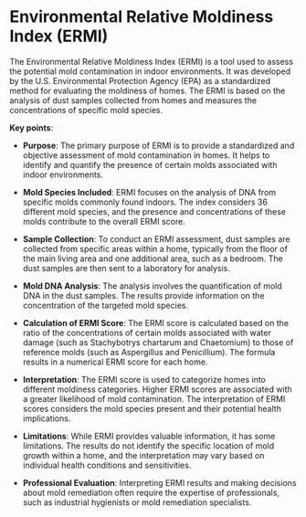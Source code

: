 # Environmental Relative Moldiness Index (ERMI)

The Environmental Relative Moldiness Index (ERMI) is a tool used to assess the potential mold contamination in indoor environments. It was developed by the U.S. Environmental Protection Agency (EPA) as a standardized method for evaluating the moldiness of homes. The ERMI is based on the analysis of dust samples collected from homes and measures the concentrations of specific mold species.

**Key points**:

* **Purpose**: The primary purpose of ERMI is to provide a standardized and objective assessment of mold contamination in homes. It helps to identify and quantify the presence of certain molds associated with indoor environments.

* **Mold Species Included**: ERMI focuses on the analysis of DNA from specific molds commonly found indoors. The index considers 36 different mold species, and the presence and concentrations of these molds contribute to the overall ERMI score.

* **Sample Collection**: To conduct an ERMI assessment, dust samples are collected from specific areas within a home, typically from the floor of the main living area and one additional area, such as a bedroom. The dust samples are then sent to a laboratory for analysis.

* **Mold DNA Analysis**: The analysis involves the quantification of mold DNA in the dust samples. The results provide information on the concentration of the targeted mold species.

* **Calculation of ERMI Score**: The ERMI score is calculated based on the ratio of the concentrations of certain molds associated with water damage (such as Stachybotrys chartarum and Chaetomium) to those of reference molds (such as Aspergillus and Penicillium). The formula results in a numerical ERMI score for each home.

* **Interpretation**: The ERMI score is used to categorize homes into different moldiness categories. Higher ERMI scores are associated with a greater likelihood of mold contamination. The interpretation of ERMI scores considers the mold species present and their potential health implications.

* **Limitations**: While ERMI provides valuable information, it has some limitations. The results do not identify the specific location of mold growth within a home, and the interpretation may vary based on individual health conditions and sensitivities.

* **Professional Evaluation**: Interpreting ERMI results and making decisions about mold remediation often require the expertise of professionals, such as industrial hygienists or mold remediation specialists.